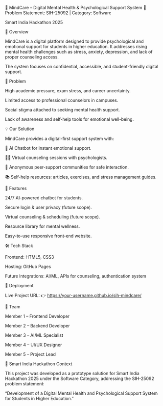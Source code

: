 🌿 MindCare – Digital Mental Health & Psychological Support System
📌 Problem Statement: SIH-25092 | Category: Software

Smart India Hackathon 2025

🧠 Overview

MindCare is a digital platform designed to provide psychological and emotional support for students in higher education.
It addresses rising mental health challenges such as stress, anxiety, depression, and lack of proper counseling access.

The system focuses on confidential, accessible, and student-friendly digital support.

🎯 Problem

High academic pressure, exam stress, and career uncertainty.

Limited access to professional counselors in campuses.

Social stigma attached to seeking mental health support.

Lack of awareness and self-help tools for emotional well-being.

💡 Our Solution

MindCare provides a digital-first support system with:

🤖 AI Chatbot for instant emotional support.

👩‍⚕️ Virtual counseling sessions with psychologists.

🤝 Anonymous peer-support communities for safe interaction.

📚 Self-help resources: articles, exercises, and stress management guides.

🌟 Features

24/7 AI-powered chatbot for students.

Secure login & user privacy (future scope).

Virtual counseling & scheduling (future scope).

Resource library for mental wellness.

Easy-to-use responsive front-end website.

🛠️ Tech Stack

Frontend: HTML5, CSS3

Hosting: GitHub Pages

Future Integrations: AI/ML, APIs for counseling, authentication system

🚀 Deployment

Live Project URL:
👉 https://your-username.github.io/sih-mindcare/

👥 Team

Member 1 – Frontend Developer

Member 2 – Backend Developer

Member 3 – AI/ML Specialist

Member 4 – UI/UX Designer

Member 5 – Project Lead

📌 Smart India Hackathon Context

This project was developed as a prototype solution for Smart India Hackathon 2025 under the Software Category, addressing the SIH-25092 problem statement:

“Development of a Digital Mental Health and Psychological Support System for Students in Higher Education.”
